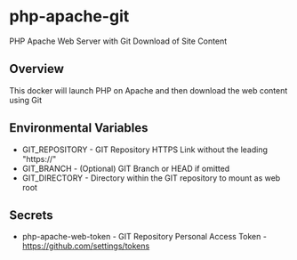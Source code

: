 # php-apache-git
 PHP Apache Web Server with Git Download of Site Content

## Overview
 This docker will launch PHP on Apache and then download the web content using Git
 
## Environmental Variables
 - GIT_REPOSITORY - GIT Repository HTTPS Link without the leading "https://"
 - GIT_BRANCH - (Optional) GIT Branch or HEAD if omitted
 - GIT_DIRECTORY - Directory within the GIT repository to mount as web root
 
## Secrets
 - php-apache-web-token - GIT Repository Personal Access Token - https://github.com/settings/tokens
